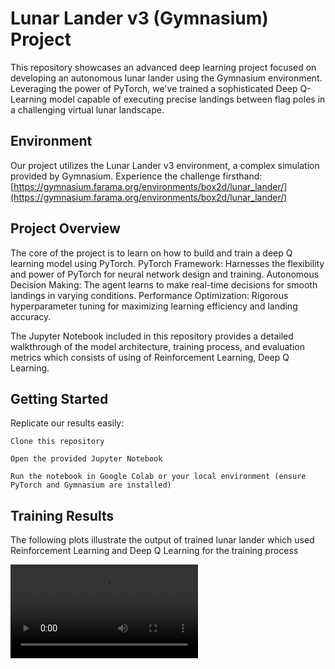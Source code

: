 # Lunar Lander v3 (Gymnasium) Project
This repository showcases an advanced deep learning project focused on developing an autonomous lunar lander using the Gymnasium environment.
Leveraging the power of PyTorch, we've trained a sophisticated Deep Q-Learning model capable of executing precise landings between flag poles in a challenging virtual lunar landscape.

## Environment
Our project utilizes the Lunar Lander v3 environment, a complex simulation provided by Gymnasium. Experience the challenge firsthand: [https://gymnasium.farama.org/environments/box2d/lunar_lander/](https://gymnasium.farama.org/environments/box2d/lunar_lander/)

## Project Overview
The core of the project is to learn on how to build and train a deep Q learning model using PyTorch. 
PyTorch Framework: Harnesses the flexibility and power of PyTorch for neural network design and training.
Autonomous Decision Making: The agent learns to make real-time decisions for smooth landings in varying conditions.
Performance Optimization: Rigorous hyperparameter tuning for maximizing learning efficiency and landing accuracy.

The Jupyter Notebook included in this repository provides a detailed walkthrough of the model architecture, training process, and evaluation metrics which consists of using of Reinforcement Learning, Deep Q Learning.

## Getting Started

Replicate our results easily:

    Clone this repository

    Open the provided Jupyter Notebook

    Run the notebook in Google Colab or your local environment (ensure PyTorch and Gymnasium are installed)

## Training Results

The following plots illustrate the output of trained lunar lander which used Reinforcement Learning and Deep Q Learning for the training process

<video src="Lunar_landing_short_video.mp4" controls="controls" style="max-width: 730px;"> </video>
